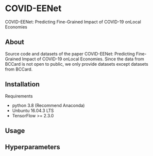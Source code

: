 # COVID-EENet
COVID-EENet: Predicting Fine-Grained Impact of COVID-19 onLocal Economies

## About
Source code and datasets of the paper COVID-EENet: Predicting Fine-Grained Impact of COVID-19 onLocal Economies.
Since the data from BCCard is not open to public, we only provide datasets except datasets from BCCard.

## Installation
Requirements

- python 3.8 (Recommend Anaconda)
- Unbuntu 16.04.3 LTS
- TensorFlow >= 2.3.0

## Usage

## Hyperparameters


